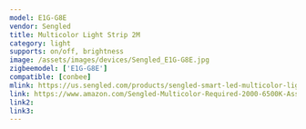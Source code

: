```yaml
---
model: E1G-G8E
vendor: Sengled
title: Multicolor Light Strip 2M
category: light
supports: on/off, brightness
image: /assets/images/devices/Sengled_E1G-G8E.jpg
zigbeemodel: ['E1G-G8E']
compatible: [conbee]
mlink: https://us.sengled.com/products/sengled-smart-led-multicolor-light-strip
link: https://www.amazon.com/Sengled-Multicolor-Required-2000-6500K-Assistant/dp/B07QD2SGDB
link2: 
link3: 
---
```

